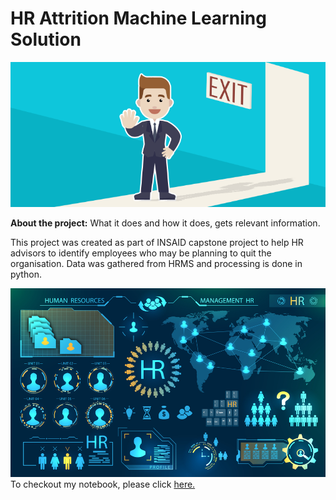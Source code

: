 # HR Attrition Machine Learning Solution

![enter image description here](https://raw.githubusercontent.com/najmulhaq/hr-employee-attrition/main/Attrtion.png)

**About the project:**
What it does and how it does, gets relevant information.

This project was created as part of INSAID capstone project to help HR advisors to identify employees who may be planning to quit the organisation.
Data was gathered from HRMS and processing is done in python.

![enter image description here](https://raw.githubusercontent.com/najmulhaq/hr-employee-attrition/main/hr-analytics-10.jpg)
To checkout my notebook, please click [here.](https://github.com/najmulhaq/hr-employee-attrition/blob/main/HR_Analytics.ipynb)
